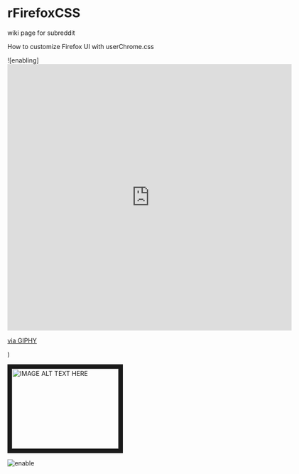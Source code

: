# rFirefoxCSS
wiki page for subreddit

How to customize Firefox UI with userChrome.css

![enabling]<iframe src="https://giphy.com/embed/Wq9VO2m8OralwgoxkK" width="640" height="600" frameBorder="0" class="giphy-embed" allowFullScreen></iframe><p><a href="https://giphy.com/gifs/Wq9VO2m8OralwgoxkK">via GIPHY</a></p>)

<a href="http://www.youtube.com/watch?feature=player_embedded&v=Gl4DKyicKKg " target="_blank"><img src="http://img.youtube.com/vi/Gl4DKyicKKg/0.jpg" alt="IMAGE ALT TEXT HERE" width="240" height="180" border="10" /></a>


![enable](https://i.imgur.com/fc4NN0t.gif)

